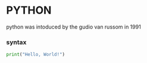 # PYTHON
<p>python was intoduced by the gudio van russom in 1991

### syntax
```python
print("Hello, World!")
```
